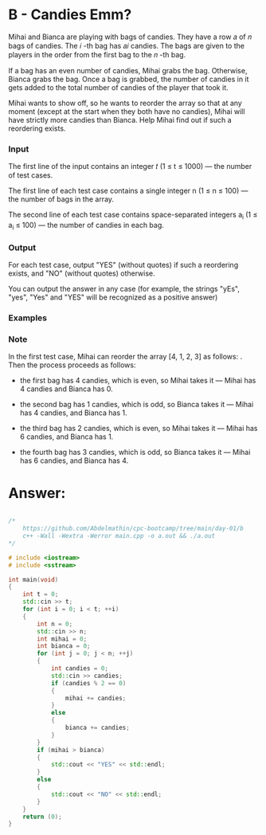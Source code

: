 # B - Candies Emm?

Mihai and Bianca are playing with bags of candies. They have a row 𝑎 of 𝑛 bags of candies. The 𝑖 -th bag has 𝑎𝑖  candies. The bags are given to the players in the order from the first bag to the 𝑛 -th bag.

If a bag has an even number of candies, Mihai grabs the bag. Otherwise, Bianca grabs the bag. Once a bag is grabbed, the number of candies in it gets added to the total number of candies of the player that took it.

Mihai wants to show off, so he wants to reorder the array so that at any moment (except at the start when they both have no candies), Mihai will have strictly more candies than Bianca. Help Mihai find out if such a reordering exists.

### Input

The first line of the input contains an integer 𝑡 (1 ≤ t ≤ 1000) — the number of test cases.

The first line of each test case contains a single integer n (1 ≤ n ≤ 100) — the number of
bags in the array.

The second line of each test case contains space-separated integers a<sub>i</sub> (1 ≤ a<sub>i</sub> ≤ 100)  —
the number of candies in each bag.

### Output

For each test case, output "YES" (without quotes) if such a reordering exists, and "NO" (without quotes) otherwise.

You can output the answer in any case (for example, the strings "yEs", "yes", "Yes" and "YES" will be recognized as a positive answer)

### Examples


### Note

In the first test case, Mihai can reorder the array [4, 1, 2, 3] as follows: . Then the process proceeds as follows:

- the first bag has 4 candies, which is even, so Mihai takes it — Mihai has 4 candies and Bianca has 0.

- the second bag has 1 candies, which is odd, so Bianca takes it — Mihai has 4 candies, and Bianca has 1.

- the third bag has 2 candies, which is even, so Mihai takes it — Mihai has 6 candies, and Bianca has 1.

- the fourth bag has 3 candies, which is odd, so Bianca takes it — Mihai has 6 candies, and Bianca has 4.

# Answer:

```c++

/*
	https://github.com/Abdelmathin/cpc-bootcamp/tree/main/day-01/b
	c++ -Wall -Wextra -Werror main.cpp -o a.out && ./a.out
*/

# include <iostream>
# include <sstream>

int main(void)
{
	int t = 0;
	std::cin >> t;
	for (int i = 0; i < t; ++i)
	{
		int n = 0;
		std::cin >> n;
		int mihai = 0;
		int bianca = 0;
		for (int j = 0; j < n; ++j)
		{
			int candies = 0;
			std::cin >> candies;
			if (candies % 2 == 0)
			{
				mihai += candies;
			}
			else
			{
				bianca += candies;
			}
		}
		if (mihai > bianca)
		{
			std::cout << "YES" << std::endl;
		}
		else
		{
			std::cout << "NO" << std::endl;
		}
	}
	return (0);
}
```
